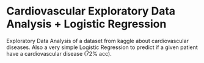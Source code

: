 # Cardiovascular Exploratory Data Analysis + Logistic Regression
Exploratory Data Analysis of a dataset from kaggle about cardiovascular diseases. Also a very simple Logistic Regression to predict if a given patient have a cardiovascular disease (72% acc).
